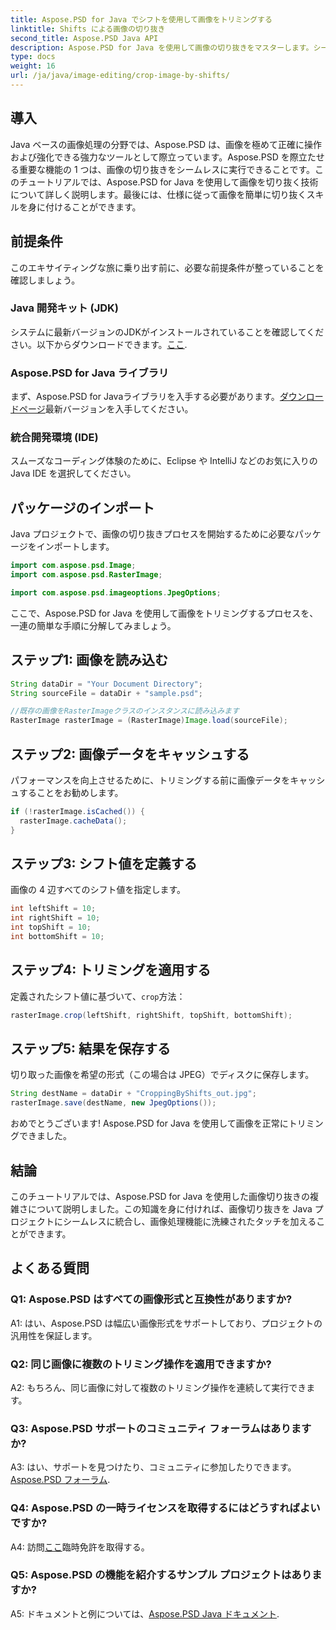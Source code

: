 ```yaml
---
title: Aspose.PSD for Java でシフトを使用して画像をトリミングする
linktitle: Shifts による画像の切り抜き
second_title: Aspose.PSD Java API
description: Aspose.PSD for Java を使用して画像の切り抜きをマスターします。シームレスな画像操作のための包括的なチュートリアルです。
type: docs
weight: 16
url: /ja/java/image-editing/crop-image-by-shifts/
---
```

## 導入

Java ベースの画像処理の分野では、Aspose.PSD は、画像を極めて正確に操作および強化できる強力なツールとして際立っています。Aspose.PSD を際立たせる重要な機能の 1 つは、画像の切り抜きをシームレスに実行できることです。このチュートリアルでは、Aspose.PSD for Java を使用して画像を切り抜く技術について詳しく説明します。最後には、仕様に従って画像を簡単に切り抜くスキルを身に付けることができます。

## 前提条件

このエキサイティングな旅に乗り出す前に、必要な前提条件が整っていることを確認しましょう。

### Java 開発キット (JDK)

システムに最新バージョンのJDKがインストールされていることを確認してください。以下からダウンロードできます。[ここ](https://www.oracle.com/java/technologies/javase-downloads.html).

### Aspose.PSD for Java ライブラリ

まず、Aspose.PSD for Javaライブラリを入手する必要があります。[ダウンロードページ](https://releases.aspose.com/psd/java/)最新バージョンを入手してください。

### 統合開発環境 (IDE)

スムーズなコーディング体験のために、Eclipse や IntelliJ などのお気に入りの Java IDE を選択してください。

## パッケージのインポート

Java プロジェクトで、画像の切り抜きプロセスを開始するために必要なパッケージをインポートします。

```java
import com.aspose.psd.Image;
import com.aspose.psd.RasterImage;

import com.aspose.psd.imageoptions.JpegOptions;
```

ここで、Aspose.PSD for Java を使用して画像をトリミングするプロセスを、一連の簡単な手順に分解してみましょう。

## ステップ1: 画像を読み込む

```java
String dataDir = "Your Document Directory";
String sourceFile = dataDir + "sample.psd";

//既存の画像をRasterImageクラスのインスタンスに読み込みます
RasterImage rasterImage = (RasterImage)Image.load(sourceFile);
```

## ステップ2: 画像データをキャッシュする

パフォーマンスを向上させるために、トリミングする前に画像データをキャッシュすることをお勧めします。

```java
if (!rasterImage.isCached()) {
  rasterImage.cacheData();
}
```

## ステップ3: シフト値を定義する

画像の 4 辺すべてのシフト値を指定します。

```java
int leftShift = 10;
int rightShift = 10;
int topShift = 10;
int bottomShift = 10;
```

## ステップ4: トリミングを適用する

定義されたシフト値に基づいて、`crop`方法：

```java
rasterImage.crop(leftShift, rightShift, topShift, bottomShift);
```

## ステップ5: 結果を保存する

切り取った画像を希望の形式（この場合は JPEG）でディスクに保存します。

```java
String destName = dataDir + "CroppingByShifts_out.jpg";
rasterImage.save(destName, new JpegOptions());
```

おめでとうございます! Aspose.PSD for Java を使用して画像を正常にトリミングできました。

## 結論

このチュートリアルでは、Aspose.PSD for Java を使用した画像切り抜きの複雑さについて説明しました。この知識を身に付ければ、画像切り抜きを Java プロジェクトにシームレスに統合し、画像処理機能に洗練されたタッチを加えることができます。

## よくある質問

### Q1: Aspose.PSD はすべての画像形式と互換性がありますか?

A1: はい、Aspose.PSD は幅広い画像形式をサポートしており、プロジェクトの汎用性を保証します。

### Q2: 同じ画像に複数のトリミング操作を適用できますか?

A2: もちろん、同じ画像に対して複数のトリミング操作を連続して実行できます。

### Q3: Aspose.PSD サポートのコミュニティ フォーラムはありますか?

 A3: はい、サポートを見つけたり、コミュニティに参加したりできます。[Aspose.PSD フォーラム](https://forum.aspose.com/c/psd/34).

### Q4: Aspose.PSD の一時ライセンスを取得するにはどうすればよいですか?

 A4: 訪問[ここ](https://purchase.aspose.com/temporary-license/)臨時免許を取得する。

### Q5: Aspose.PSD の機能を紹介するサンプル プロジェクトはありますか?

 A5: ドキュメントと例については、[Aspose.PSD Java ドキュメント](https://reference.aspose.com/psd/java/).
